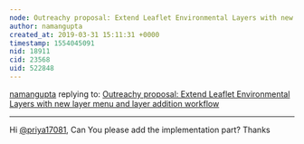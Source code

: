 ```yaml
---
node: Outreachy proposal: Extend Leaflet Environmental Layers with new layer menu and layer addition workflow
author: namangupta
created_at: 2019-03-31 15:11:31 +0000
timestamp: 1554045091
nid: 18911
cid: 23568
uid: 522848
---
```




[namangupta](../profile/namangupta) replying to: [Outreachy proposal: Extend Leaflet Environmental Layers with new layer menu and layer addition workflow](../notes/priya17081/03-31-2019/outreachy-proposal-extend-leaflet-environmental-layers-with-new-layer-menu-and-layer-addition-workflow)

----
 Hi [@priya17081](/profile/priya17081), Can You please add the implementation part?
Thanks